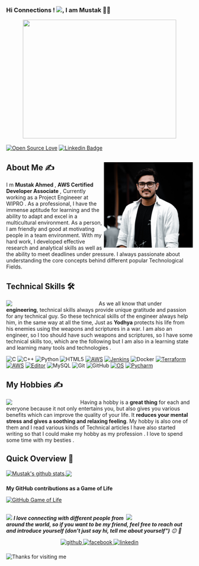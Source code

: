 ### Hi Connections ! <img src="https://github.com/TheDudeThatCode/TheDudeThatCode/blob/master/Assets/Hi.gif" width="29px">, I am Mustak 👨‍🎓

<p align="center">
  <img src="https://github.com/abhisheknaiidu/abhisheknaiidu/blob/master/code.gif?raw=true" width="414" height="320" />
</p>

[![Open Source Love](https://badges.frapsoft.com/os/v2/open-source.svg?v=103)](https://github.com/Mustak-Ahmed)
[![Linkedin Badge](https://img.shields.io/badge/-Mustak%20Ahmed-green?style=social&logo=Linkedin&logoColor=blue&link=https://www.linkedin.com/in/mustak-ahmed-5b53a4179/)](https://www.linkedin.com/in/mustak-ahmed-5b53a4179/) 
<div>
 <p>
  <img width="240" height="230" align='right' src="https://github.com/Mustak-Ahmed/Mustak-Ahmed/blob/main/Mustak1.jpg"> 
</p>

 ## About Me ✍
 I m <b> Mustak Ahmed </b>, <b>AWS Certified Developer Associate</b> , Currently working as a Project Engineeer  at WIPRO .  As a professional, I have the immense aptitude for learning and the ability to adapt and excel in a multicultural environment. As a person, I am friendly and good at motivating people in a team environment. With my hard work, I developed effective research and analytical skills as well as the ability to meet deadlines under pressure. I always passionate about understanding the core concepts behind different popular Technological Fields. 

</div>

<!--technical skill-->

## Technical Skills 🛠 
<img align='left' src='https://media.giphy.com/media/SWoSkN6DxTszqIKEqv/giphy.gif' width='250"'>
As we all know that under <b>engineering</b>, technical skills always provide unique gratitude and passion for any technical guy. So these technical skills of the engineer always help him, in the same way at all the time, Just as <b>Yodhya</b> protects his life from his enemies using the weapons and scriptures in a war. I am also an engineer, so I too should have such weapons and scriptures, so I  have some technical skills too,  which are the following but I am also in a learning state and learning many tools and technologies </b>.</br>

![C](https://img.shields.io/badge/-C-000?&logo=C)
![C++](https://img.shields.io/badge/-C++-00599C?style=flat-square&logo=c)
![Python](https://img.shields.io/badge/-Python-black?style=flat-square&logo=Python)
![HTML5](https://img.shields.io/badge/-HTML5-E34F26?style=flat-square&logo=html5&logoColor=white)
[![AWS](https://img.shields.io/badge/AWS-FF9900?style=flat-square&logo=amazon-aws&logoColor=white)](https://github.com/br3ndonland/awsdev)
[![Jenkins](https://img.shields.io/badge/-Jenkins-326CE5?style=flat-square&logo=Jenkins&logoColor=ffffff)](https://jenkins.io/)
![Docker](https://img.shields.io/badge/-Docker-black?style=flat-square&logo=docker)
[![Terraform](https://img.shields.io/badge/-terraform-326CE5?style=flat-square&logo=terraform&logoColor=000000)](https://terraform.io/)
[![AWS](https://img.shields.io/badge/Learning-AWS-FF9900?style=flat-square&logo=amazon-aws&logoColor=white)](https://github.com/br3ndonland/awsdev)
[![Editor](https://img.shields.io/badge/Editor-VSCode-blue?style=flat-square&logo=visual-studio-code&logoColor=white)](https://code.visualstudio.com/)
![MySQL](https://img.shields.io/badge/-MySQL-black?style=flat-square&logo=mysql)
![Git](https://img.shields.io/badge/-Git-black?style=flat-square&logo=git)
![GitHub](https://img.shields.io/badge/-GitHub-181717?style=flat-square&logo=github)
[![OS](https://img.shields.io/badge/OS-Linux-informational?style=flat-square&logo=linux&logoColor=white)](https://en.wikipedia.org/wiki/Linux)
[![Pycharm](https://img.shields.io/badge/IDE-PyCharm-yellow?style=flat-square&logo=JetBrains)](https://www.jetbrains.com/pycharm/)

 ## My Hobbies ✍

<img align='left' src='https://octodex.github.com/images/hula_loop_octodex03.gif' width='200"'>
Having a hobby is a <b>great thing</b> for each and everyone because it not only entertains you, but also gives you various benefits which can improve the quality of your life. It <b>reduces your mental stress and gives a soothing and relaxing feeling</b>. My hobby is also one of them and I read various kinds of Technical articles  I have also started writing so that I could make my hobby as my profession . I love to spend some time with my besties .



##



 
## Quick Overview 📝
 
 <a href="https://github.com/Mustak-Ahmed/github-readme-stats">
  <img align="center" src="https://github-readme-stats.anuraghazra1.vercel.app/api?username=Mustak-Ahmed&show_icons=true&include_all_commits=true&theme=radical" alt="Mustak's github stats" />
</a>
<a href="https://github.com/Mustak-Ahmed/github-readme-stats">
 
  <img align="center" src="https://github-readme-stats.anuraghazra1.vercel.app/api/top-langs/?username=Mustak-Ahmed&layout=compact&theme=radical" />
</a>

###

<b>My GitHub contributions as a Game of Life</b>

[![GitHub Game of Life](https://github4life.herokuapp.com/Mustak-Ahmed.gif?z=6)](https://github4life.herokuapp.com/Mustak-Ahmed)

##



<!--footer-->

<img align='right' src="https://media.giphy.com/media/M9gbBd9nbDrOTu1Mqx/giphy.gif" width="180">

##
<img src="https://media.giphy.com/media/LnQjpWaON8nhr21vNW/giphy.gif" width="60"> <em><b>I love connecting with different people from around the world, so if you want to be my friend, feel free to reach out and introduce yourself (don’t just say hi, tell me about yourself")</b> 😊 💜</em>


<div align="center">
<a href="https://github.com/Mustak-Ahmed" target="_blank">
<img src=https://img.shields.io/badge/github-%2324292e.svg?&style=for-the-badge&logo=github&logoColor=white alt=github style="margin-bottom: 5px;" />
</a>
<a href="https://www.facebook.com/profile.php?id=100007214045330" target="_blank">
<img src=https://img.shields.io/badge/facebook-%232E87FB.svg?&style=for-the-badge&logo=facebook&logoColor=white alt=facebook style="margin-bottom: 5px;" />
</a>
<a href="https://linkedin.com/in/mustak-ahmed-5b53a4179" target="_blank">
<img src=https://img.shields.io/badge/linkedin-%231E77B5.svg?&style=for-the-badge&logo=linkedin&logoColor=white alt=linkedin style="margin-bottom: 5px;" />
</a>



</div>  
<br/>  

<!-- 
<p align="center"> 
 <b> Can you break this count?</b><br>
  <img src="https://profile-counter.glitch.me/Mustak-Ahmed/count.svg" />
</p>
 -->
   
<img height="120" alt="Thanks for visiting me" width="100%" src="https://raw.githubusercontent.com/BrunnerLivio/brunnerlivio/master/images/marquee.svg" />








